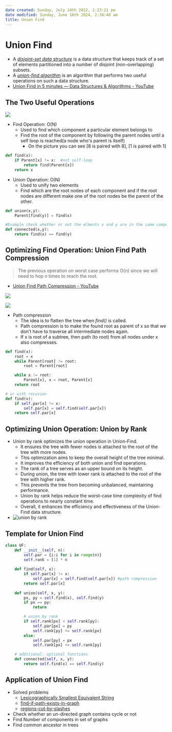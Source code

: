 ```yaml
---
date created: Sunday, July 24th 2022, 1:23:21 pm
date modified: Sunday, June 16th 2024, 2:38:40 am
title: Union Find
---
```


# Union Find

- A [_disjoint-set data structure_](http://en.wikipedia.org/wiki/Disjoint-set_data_structure) is a data structure that keeps track of a set of elements partitioned into a number of disjoint (non-overlapping) subsets.
- A [_union-find algorithm_](http://en.wikipedia.org/wiki/Disjoint-set_data_structure) is an algorithm that performs two useful operations on such a data structure.
- [Union Find in 5 minutes — Data Structures & Algorithms - YouTube](https://www.youtube.com/embed/ayW5B2W9hfo)

## The Two Useful Operations

![](https://algs4.cs.princeton.edu/15uf/images/quick-union-overview.png)

- Find Operation: O(N)
	- Used to find which component a particular element belongs to
	- Find the root of the component by following the parent nodes until a self loop is reached(a node who's parent is itself)
		- On the picture you can see [8 is paired with 8], [1 is paired with 1]

```python
def find(x):
	if Parent[x] != x:  #not self-loop
		return find(Parent[x])
	return x
```

- Union Operation: O(N)
	- Used to unify two elements
	- Find which are the root nodes of each component and if the root nodes are different make one of the root nodes be the parent of the other.

```python
def union(x,y):
	Parent[find(y)] = find(x)
```

```python
#Example check whether or not the elments x and y are in the same components
def connected(x,y):
	return find(x) == find(y)
```

## Optimizing Find Operation: Union Find Path Compression

> The previous operation on worst case performs O(n) since we will need to hop n times to reach the root.

- [Union Find Path Compression - YouTube](https://www.youtube.com/embed/VHRhJWacxis)

![](https://hideoushumpbackfreak.com/algorithms/images/union-find-path-compression.png)

![](https://courses.cs.washington.edu/courses/cse326/00wi/handouts/lecture18/img035.gif)

- Path compression
	- The idea is to flatten the tree when _find()_ is called.
	- Path compression is to make the found root as parent of x so that we don’t have to traverse all intermediate nodes again.
	- If x is root of a subtree, then path (to root) from all nodes under x also compresses.

```python
def find(x):
	root = x
	while Parent[root] != root:
		root = Parent[root]

	while x != root:
		Parent[x], x = root, Parent[x]
	return root

# or with recusion
def find(x):
	if self.par[x] != x:
		self.par[x] = self.find(self.par[x])
	return self.par[x]
```

## Optimizing Union Operation: Union by Rank

- Union by rank optimizes the union operation in Union-Find.
	- It ensures the tree with fewer nodes is attached to the root of the tree with more nodes.
	- This optimization aims to keep the overall height of the tree minimal.
	- It improves the efficiency of both union and find operations.
	- The rank of a tree serves as an upper bound on its height.
	- During union, the tree with lower rank is attached to the root of the tree with higher rank.
	- This prevents the tree from becoming unbalanced, maintaining performance.
	- Union by rank helps reduce the worst-case time complexity of find operations to nearly constant time.
	- Overall, it enhances the efficiency and effectiveness of the Union-Find data structure.
- ![union by rank](https://algocoding.files.wordpress.com/2014/09/uf4_union_by_rank.png)

## Template for Union Find

```python
class UF:
    def __init__(self, n):
        self.par = {i:i for i in range(n)}
        self.rank = [1] * n
    
    def find(self, x):
        if self.par[x] != x:
            self.par[x] = self.find(self.par[x]) #path compression
        return self.par[x]
    
    def union(self, x, y):
        px, py = self.find(x), self.find(y)
        if px == py:
            return

		# union by rank
        if self.rank[px] < self.rank[py]:
            self.par[px] = py
            self.rank[py] += self.rank[px]
        else:
            self.par[py] = px
            self.rank[px] += self.rank[py]

	# additional: optional functions
	def connected(self, x, y):
		return self.find(x) == self.find(y)
```

## Application of Union Find

- Solved problems
	- [Lexicographically Smallest Equivalent String](https://leetcode.com/problems/lexicographically-smallest-equivalent-string/)
	- [find-if-path-exists-in-graph](https://leetcode.com/problems/find-if-path-exists-in-graph)
	- [regions-cut-by-slashes](https://leetcode.com/problems/regions-cut-by-slashes/)
- Check whether an un-directed graph contains cycle or not
- Find Number of components in set of graphs
- Find common ancestor in trees
